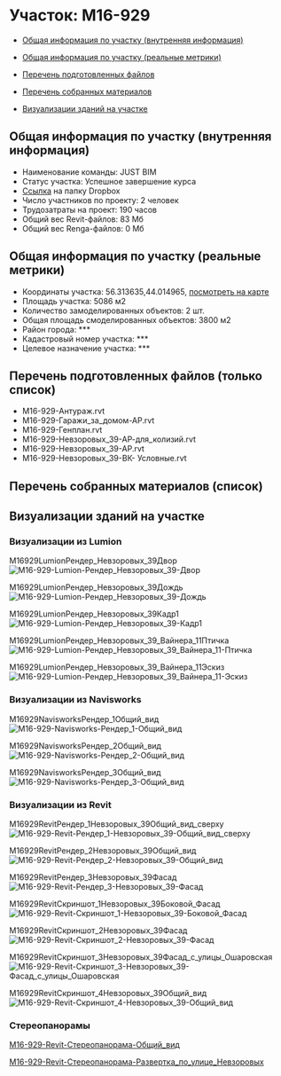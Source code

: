 # Участок: M16-929

* [Общая информация по участку (внутренняя информация)](#Chapter1)

* [Общая информация по участку (реальные метрики)](#Chapter2)

* [Перечень подготовленных файлов](#Chapter3)

* [Перечень собранных материалов](#Chapter4)

* [Визуализации зданий на участке](#Chapter5)

## <a id="Chapter1"></a> Общая информация по участку (внутренняя информация)
+ Наименование команды: JUST BIM
+ Статус участка: Успешное завершение курса
+ [Ссылка](https://www.dropbox.com/sh/wvvgv1nw1iqred9/AAAlDpbzUhRAWX4-vZUYp-pUa/M16_929?dl=0) на папку Dropbox
+ Число участников по проекту: 2 человек
+ Трудозатраты на проект: 190 часов
+ Общий вес Revit-файлов: 83 Мб
+ Общий вес Renga-файлов: 0 Мб
## <a id="Chapter2"></a> Общая информация по участку (реальные метрики)
+ Координаты участка: 56.313635,44.014965, [посмотреть на карте](https://yandex.ru/maps/47/nizhny-novgorod/?ll=44.014965%2C56.313635&z=19)
+ Площадь участка: 5086 м2
+ Количество замоделированных объектов: 2 шт.
+ Общая площадь смоделированных объектов: 3800 м2
+ Район города: *** 
+ Кадастровый номер участка: *** 
+ Целевое назначение участка: *** 
## <a id="Chapter3"></a> Перечень подготовленных файлов (только список)
+ M16-929-Антураж.rvt
+ M16-929-Гаражи_за_домом-АР.rvt
+ M16-929-Генплан.rvt
+ M16-929-Невзоровых_39-АР-для_колизий.rvt
+ M16-929-Невзоровых_39-АР.rvt
+ M16-929-Невзоровых_39-ВК- Условные.rvt
## <a id="Chapter4"></a> Перечень собранных материалов (список)
## <a id="Chapter5"></a> Визуализации зданий на участке
### Визуализации из Lumion
M16929LumionРендер_Невзоровых_39Двор
![M16-929-Lumion-Рендер_Невзоровых_39-Двор](/Images/M16_929/M16-929-Lumion-Рендер_Невзоровых_39-Двор_Compressed.jpg)

M16929LumionРендер_Невзоровых_39Дождь
![M16-929-Lumion-Рендер_Невзоровых_39-Дождь](/Images/M16_929/M16-929-Lumion-Рендер_Невзоровых_39-Дождь_Compressed.jpg)

M16929LumionРендер_Невзоровых_39Кадр1
![M16-929-Lumion-Рендер_Невзоровых_39-Кадр1](/Images/M16_929/M16-929-Lumion-Рендер_Невзоровых_39-Кадр1_Compressed.jpg)

M16929LumionРендер_Невзоровых_39_Вайнера_11Птичка
![M16-929-Lumion-Рендер_Невзоровых_39_Вайнера_11-Птичка](/Images/M16_929/M16-929-Lumion-Рендер_Невзоровых_39_Вайнера_11-Птичка_Compressed.jpg)

M16929LumionРендер_Невзоровых_39_Вайнера_11Эскиз
![M16-929-Lumion-Рендер_Невзоровых_39_Вайнера_11-Эскиз](/Images/M16_929/M16-929-Lumion-Рендер_Невзоровых_39_Вайнера_11-Эскиз_Compressed.jpg)

### Визуализации из Navisworks
M16929NavisworksРендер_1Общий_вид
![M16-929-Navisworks-Рендер_1-Общий_вид](/Images/M16_929/M16-929-Navisworks-Рендер_1-Общий_вид_Compressed.jpg)

M16929NavisworksРендер_2Общий_вид
![M16-929-Navisworks-Рендер_2-Общий_вид](/Images/M16_929/M16-929-Navisworks-Рендер_2-Общий_вид_Compressed.jpg)

M16929NavisworksРендер_3Общий_вид
![M16-929-Navisworks-Рендер_3-Общий_вид](/Images/M16_929/M16-929-Navisworks-Рендер_3-Общий_вид_Compressed.jpg)

### Визуализации из Revit
M16929RevitРендер_1Невзоровых_39Общий_вид_сверху
![M16-929-Revit-Рендер_1-Невзоровых_39-Общий_вид_сверху](/Images/M16_929/M16-929-Revit-Рендер_1-Невзоровых_39-Общий_вид_сверху_Compressed.jpg)

M16929RevitРендер_2Невзоровых_39Общий_вид
![M16-929-Revit-Рендер_2-Невзоровых_39-Общий_вид](/Images/M16_929/M16-929-Revit-Рендер_2-Невзоровых_39-Общий_вид_Compressed.jpg)

M16929RevitРендер_3Невзоровых_39Фасад
![M16-929-Revit-Рендер_3-Невзоровых_39-Фасад](/Images/M16_929/M16-929-Revit-Рендер_3-Невзоровых_39-Фасад_Compressed.jpg)

M16929RevitСкриншот_1Невзоровых_39Боковой_Фасад
![M16-929-Revit-Скриншот_1-Невзоровых_39-Боковой_Фасад](/Images/M16_929/M16-929-Revit-Скриншот_1-Невзоровых_39-Боковой_Фасад_Compressed.jpg)

M16929RevitСкриншот_2Невзоровых_39Фасад
![M16-929-Revit-Скриншот_2-Невзоровых_39-Фасад](/Images/M16_929/M16-929-Revit-Скриншот_2-Невзоровых_39-Фасад_Compressed.jpg)

M16929RevitСкриншот_3Невзоровых_39Фасад_с_улицы_Ошаровская
![M16-929-Revit-Скриншот_3-Невзоровых_39-Фасад_с_улицы_Ошаровская](/Images/M16_929/M16-929-Revit-Скриншот_3-Невзоровых_39-Фасад_с_улицы_Ошаровская_Compressed.jpg)

M16929RevitСкриншот_4Невзоровых_39Общий_вид
![M16-929-Revit-Скриншот_4-Невзоровых_39-Общий_вид](/Images/M16_929/M16-929-Revit-Скриншот_4-Невзоровых_39-Общий_вид_Compressed.jpg)

### Стереопанорамы
[M16-929-Revit-Стереопанорама-Общий_вид](https://pano.autodesk.com/pano.html?url=jpgs/13648055-c2d1-4cff-a926-9ba19bd896f9&version=2)

[M16-929-Revit-Стереопанорама-Развертка_по_улице_Невзоровых](https://pano.autodesk.com/pano.html?url=jpgs/b5fb0718-d4c1-4e73-930c-a6df5118735c&version=2)

